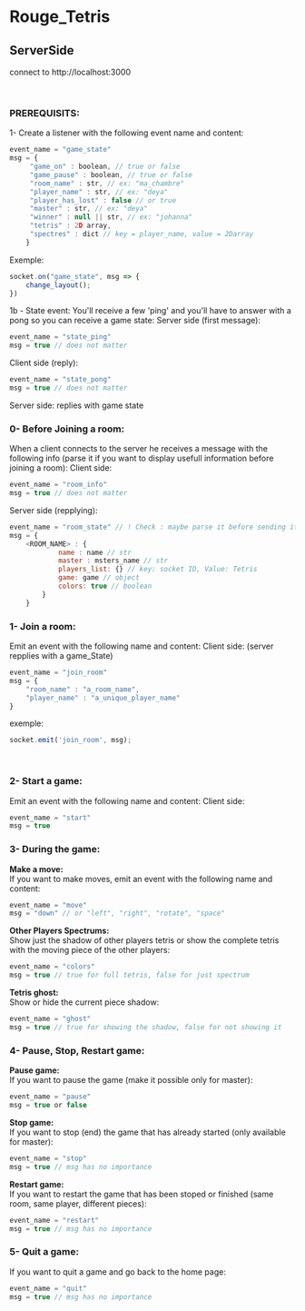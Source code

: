# Rouge_Tetris

## ServerSide
connect to http://localhost:3000

</br>

### PREREQUISITS:
1- Create a listener with the following event name and content:
```javascript
event_name = "game_state"
msg = {
     "game_on" : boolean, // true or false
	 "game_pause" : boolean, // true or false
     "room_name" : str, // ex: "ma_chambre"
     "player_name" : str, // ex: "deya"
	 "player_has_lost" : false // or true
     "master" : str, // ex: "deya"
     "winner" : null || str, // ex: "johanna"
     "tetris" : 2D array,
     "spectres" : dict // key = player_name, value = 2Darray
    }
```
Exemple:
```javascript
socket.on("game_state", msg => {
	change_layout();
})
```
1b - State event:
You'll receive a few 'ping' and you'll have to answer with a pong so you can receive a game state:
Server side (first message):
```javascript
event_name = "state_ping"
msg = true // does not matter
```
Client side (reply):
```javascript
event_name = "state_pong"
msg = true // does not matter
```
Server side: replies with game state

### 0- Before Joining a room:
When a client connects to the server he receives a message with the following info (parse it if you want to display usefull information before joining a room):
Client side:
```javascript
event_name = "room_info"
msg = true // does not matter
```
Server side (repplying):
```javascript
event_name = "room_state" // ! Check : maybe parse it before sending it
msg = {
    <ROOM_NAME> : {
			name : name // str
			master : msters_name // str
			players_list: {} // key: socket ID, Value: Tetris
			game: game // object
			colors: true // boolean
		}  
    }

```


### 1- Join a room:
Emit an event with the following name and content:
Client side: (server repplies with a game_State)
```javascript
event_name = "join_room"
msg = {
	"room_name" : "a_room_name",
	"player_name" : "a_unique_player_name"
}
```
exemple:
```javascript
socket.emit('join_room', msg);
```
</br>

### 2- Start a game:
Emit an event with the following name and content:
Client side:
```javascript
event_name = "start"
msg = true
```

### 3- During the game:
**Make a move:**</br>
If you want to make moves, emit an event with the following name and content:
```javascript
event_name = "move"
msg = "down" // or "left", "right", "rotate", "space"
```
**Other Players Spectrums:**</br>
Show just the shadow of other players tetris or show the complete tetris with the moving piece of the other players:
```javascript
event_name = "colors"
msg = true // true for full tetris, false for just spectrum
```
**Tetris ghost:**</br>
Show or hide the current piece shadow:
```javascript
event_name = "ghost"
msg = true // true for showing the shadow, false for not showing it
```

### 4- Pause, Stop, Restart game:
**Pause game:**</br>
If you want to pause the game (make it possible only for master):
```javascript
event_name = "pause"
msg = true or false
```
**Stop game:**</br>
If you want to stop (end) the game that has already started (only available for master):
```javascript
event_name = "stop"
msg = true // msg has no importance
```
**Restart game:**</br>
If you want to restart the game that has been stoped or finished (same room, same player, different pieces):
```javascript
event_name = "restart"
msg = true // msg has no importance
```

### 5- Quit a game:
If you want to quit a game and go back to the home page:
```javascript
event_name = "quit"
msg = true // msg has no importance
```